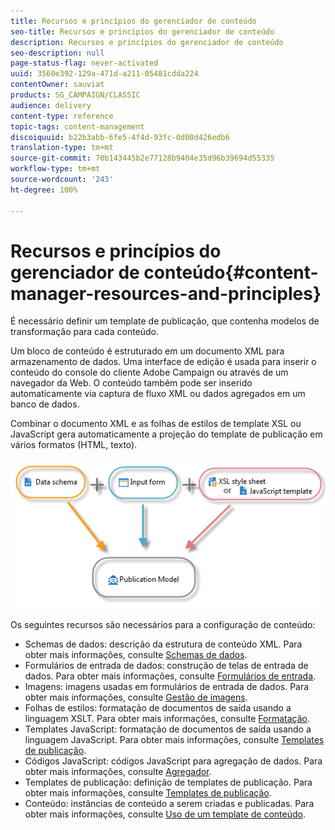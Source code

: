 ```yaml
---
title: Recursos e princípios do gerenciador de conteúdo
seo-title: Recursos e princípios do gerenciador de conteúdo
description: Recursos e princípios do gerenciador de conteúdo
seo-description: null
page-status-flag: never-activated
uuid: 3560e392-129a-471d-a211-05481cdda224
contentOwner: sauviat
products: SG_CAMPAIGN/CLASSIC
audience: delivery
content-type: reference
topic-tags: content-management
discoiquuid: b22b3abb-6fe5-4f4d-93fc-0d00d426edb6
translation-type: tm+mt
source-git-commit: 70b143445b2e77128b9404e35d96b39694d55335
workflow-type: tm+mt
source-wordcount: '243'
ht-degree: 100%

---
```



# Recursos e princípios do gerenciador de conteúdo{#content-manager-resources-and-principles}

É necessário definir um template de publicação, que contenha modelos de transformação para cada conteúdo.

Um bloco de conteúdo é estruturado em um documento XML para armazenamento de dados. Uma interface de edição é usada para inserir o conteúdo do console do cliente Adobe Campaign ou através de um navegador da Web. O conteúdo também pode ser inserido automaticamente via captura de fluxo XML ou dados agregados em um banco de dados.

Combinar o documento XML e as folhas de estilos de template XSL ou JavaScript gera automaticamente a projeção do template de publicação em vários formatos (HTML, texto).

![](assets/d_ncs_content_process.png)

Os seguintes recursos são necessários para a configuração de conteúdo:

* Schemas de dados: descrição da estrutura de conteúdo XML. Para obter mais informações, consulte [Schemas de dados](../../delivery/using/data-schemas.md).
* Formulários de entrada de dados: construção de telas de entrada de dados. Para obter mais informações, consulte [Formulários de entrada](../../delivery/using/input-forms.md).
* Imagens: imagens usadas em formulários de entrada de dados. Para obter mais informações, consulte [Gestão de imagens](../../delivery/using/formatting.md#image-management).
* Folhas de estilos: formatação de documentos de saída usando a linguagem XSLT. Para obter mais informações, consulte [Formatação](../../delivery/using/formatting.md).
* Templates JavaScript: formatação de documentos de saída usando a linguagem JavaScript. Para obter mais informações, consulte [Templates de publicação](../../delivery/using/publication-templates.md).
* Códigos JavaScript: códigos JavaScript para agregação de dados. Para obter mais informações, consulte [Agregador](../../delivery/using/publication-templates.md#aggregator).
* Templates de publicação: definição de templates de publicação. Para obter mais informações, consulte [Templates de publicação](../../delivery/using/publication-templates.md).
* Conteúdo: instâncias de conteúdo a serem criadas e publicadas. Para obter mais informações, consulte [Uso de um template de conteúdo](../../delivery/using/using-a-content-template.md).

